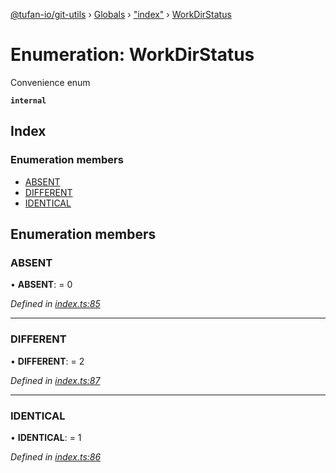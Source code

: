 [@tufan-io/git-utils](../README.md) › [Globals](../globals.md) › ["index"](../modules/_index_.md) › [WorkDirStatus](_index_.workdirstatus.md)

# Enumeration: WorkDirStatus

Convenience enum

**`internal`** 

## Index

### Enumeration members

* [ABSENT](_index_.workdirstatus.md#absent)
* [DIFFERENT](_index_.workdirstatus.md#different)
* [IDENTICAL](_index_.workdirstatus.md#identical)

## Enumeration members

###  ABSENT

• **ABSENT**: = 0

*Defined in [index.ts:85](https://github.com/tufan-io/git-utils/blob/master/src/index.ts#L85)*

___

###  DIFFERENT

• **DIFFERENT**: = 2

*Defined in [index.ts:87](https://github.com/tufan-io/git-utils/blob/master/src/index.ts#L87)*

___

###  IDENTICAL

• **IDENTICAL**: = 1

*Defined in [index.ts:86](https://github.com/tufan-io/git-utils/blob/master/src/index.ts#L86)*
